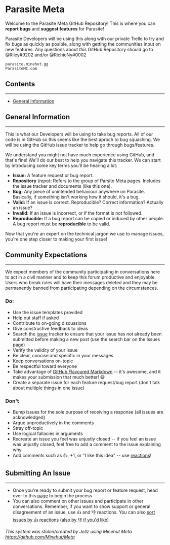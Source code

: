 # Parasite Meta 
Welcome to the Parasite Meta GitHub Repository! This is where you can **report bugs** and **suggest features** for Parasite! 

Parasite Developers will be using this along with our private Trello to try and fix bugs as quickly as posible, along with getting the communities input on new features. Any questions about *this* GitHub Repository should go to @Riley#9202 and/or @RichieNy#0002

`parasite.minehut.gg` <br>
`ParasiteMC.com`

## Contents
<hr>

* [General Information](#General_Information)

## General Information
<hr>

This is what our Developers will be using to take bug reports. All of our code is in GitHub so this seems like the best aproch to bug squashing. We will be using the GitHub issue tracker to help go through bugs/features.

We understand you might not have much experience using GitHub, and that's fine! We'll do our best to help you navigate this tracker. We can start by introducing some key terms you'll be hearing a lot:
* **Issue:** A feature request or bug report.
* **Repository** *(repo)***:** Refers to the group of Parsite Meta pages. Includes the issue tracker and documents (like this one).
* **Bug:** Any piece of unintended behaviour anywhere on Parasite. Basically, if something isn't working how it should, it's a bug.
* **Valid:** If an issue is correct. Reproducible? Correct information? Actually an issue?
* **Invalid:** If an issue is incorrect, or if the format is not followed.
* **Reproducible:** If a bug report can be copied or induced by other people. A bug report must be **reproducible** to be valid.

Now that you're an expert on the technical jargon we use to manage issues, you're one step closer to making your first issue!

## Community Expectations
<hr>

We expect members of the community participating in conversations here to act in a civil manner and to keep this forum productive and enjoyable. Users who break rules will have their messages deleted and they may be permanently banned from participating depending on the circumstances.

### Do:
* Use the issue templates provided
* Help out staff if asked
* Contribute to on-going discussions
* Give constructive feedback to ideas
* Search the [issue](https://github.com/ParasiteMH/Parasite/issues) tracker to ensure that your issue has not already been submitted before making a new post (use the search bar on the Issues page)
* Verify the validity of your issue
* Be clear, concise and specific in your messages
* Keep conversations on-topic
* Be respectful toward everyone
* Take advantage of [GitHub Flavoured Markdown](https://github.com/adam-p/markdown-here/wiki/Markdown-Cheatsheet) -- it's awesome, and it makes your submission that much better! 😄
* Create a separate issue for each feature request/bug report (don't talk about multiple things in one issue)

### Don't
* Bump issues for the sole purpose of receiving a response (all issues are acknowledged)
* Argue unproductively in the comments
* Stray off-topic
* Use logical fallacies in arguments
* Recreate an issue you feel was unjustly closed -- if you feel an issue was unjustly closed, feel free to add a comment to the issue explaining why
* Add comments such as 👍, +1, or "I like this idea" -- use [reactions](https://github.blog/2016-03-10-add-reactions-to-pull-requests-issues-and-comments/)!

## Submitting An Issue
<hr>

* Once you're ready to submit your bug report or feature request, head over to this [page]() to begin the process
* You can also comment on other issues and participate in other conversations. Remember, if you want to show support or general disagreement of an issue, use 👍 and 👎 reactions. You can also [sort issues by 👍 reactions]() ([also by 👎 if you'd like]())

*This system was stolen/created by Jellz using Minehut Meta https://github.com/Minehut/Meta*